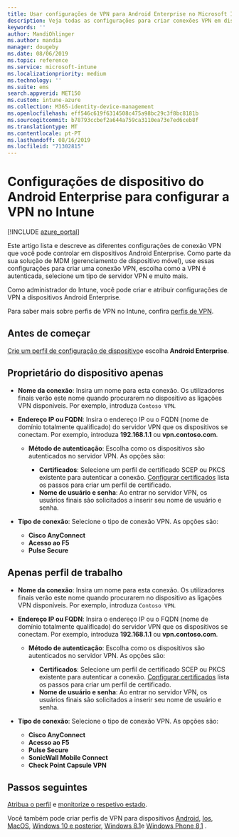 ```yaml
---
title: Usar configurações de VPN para Android Enterprise no Microsoft Intune – Azure | Microsoft Docs
description: Veja todas as configurações para criar conexões VPN em dispositivos Android Enterprise no Microsoft Intune. Insira o nome da conexão, o endereço IP ou o FQDN do servidor VPN, escolha como os usuários se autenticam e escolha os tipos de conexão Citrix, SonicWall, Check Point e Pulse Secure.
keywords: ''
author: MandiOhlinger
ms.author: mandia
manager: dougeby
ms.date: 08/06/2019
ms.topic: reference
ms.service: microsoft-intune
ms.localizationpriority: medium
ms.technology: ''
ms.suite: ems
search.appverid: MET150
ms.custom: intune-azure
ms.collection: M365-identity-device-management
ms.openlocfilehash: eff546c619f6314508c475a98bc29c3f8bc8181b
ms.sourcegitcommit: b78793ccbef2a644a759ca3110ea73e7ed6ceb8f
ms.translationtype: MT
ms.contentlocale: pt-PT
ms.lasthandoff: 08/16/2019
ms.locfileid: "71302815"
---
```

# <a name="android-enterprise-device-settings-to-configure-vpn-in-intune"></a>Configurações de dispositivo do Android Enterprise para configurar a VPN no Intune

[!INCLUDE [azure_portal](./includes/azure_portal.md)]

Este artigo lista e descreve as diferentes configurações de conexão VPN que você pode controlar em dispositivos Android Enterprise. Como parte da sua solução de MDM (gerenciamento de dispositivo móvel), use essas configurações para criar uma conexão VPN, escolha como a VPN é autenticada, selecione um tipo de servidor VPN e muito mais.

Como administrador do Intune, você pode criar e atribuir configurações de VPN a dispositivos Android Enterprise. 

Para saber mais sobre perfis de VPN no Intune, confira [perfis de VPN](vpn-settings-configure.md).

## <a name="before-you-begin"></a>Antes de começar

[Crie um perfil de configuração de dispositivo](vpn-settings-configure.md#create-a-device-profile)e escolha **Android Enterprise**.

## <a name="device-owner-only"></a>Proprietário do dispositivo apenas

- **Nome da conexão**: Insira um nome para esta conexão. Os utilizadores finais verão este nome quando procurarem no dispositivo as ligações VPN disponíveis. Por exemplo, introduza `Contoso VPN`.
- **Endereço IP ou FQDN**: Insira o endereço IP ou o FQDN (nome de domínio totalmente qualificado) do servidor VPN que os dispositivos se conectam. Por exemplo, introduza **192.168.1.1** ou **vpn.contoso.com**.

  - **Método de autenticação**: Escolha como os dispositivos são autenticados no servidor VPN. As opções são:
  
    - **Certificados**: Selecione um perfil de certificado SCEP ou PKCS existente para autenticar a conexão. [Configurar certificados](certificates-configure.md) lista os passos para criar um perfil de certificado.
    - **Nome de usuário e senha**: Ao entrar no servidor VPN, os usuários finais são solicitados a inserir seu nome de usuário e senha.

- **Tipo de conexão**: Selecione o tipo de conexão VPN. As opções são:

  - **Cisco AnyConnect**
  - **Acesso ao F5**
  - **Pulse Secure**

## <a name="work-profile-only"></a>Apenas perfil de trabalho

- **Nome da conexão**: Insira um nome para esta conexão. Os utilizadores finais verão este nome quando procurarem no dispositivo as ligações VPN disponíveis. Por exemplo, introduza `Contoso VPN`.
- **Endereço IP ou FQDN**: Insira o endereço IP ou o FQDN (nome de domínio totalmente qualificado) do servidor VPN que os dispositivos se conectam. Por exemplo, introduza **192.168.1.1** ou **vpn.contoso.com**.

  - **Método de autenticação**: Escolha como os dispositivos são autenticados no servidor VPN. As opções são:
  
    - **Certificados**: Selecione um perfil de certificado SCEP ou PKCS existente para autenticar a conexão. [Configurar certificados](certificates-configure.md) lista os passos para criar um perfil de certificado.
    - **Nome de usuário e senha**: Ao entrar no servidor VPN, os usuários finais são solicitados a inserir seu nome de usuário e senha.

- **Tipo de conexão**: Selecione o tipo de conexão VPN. As opções são:

  - **Cisco AnyConnect**
  - **Acesso ao F5**
  - **Pulse Secure**
  - **SonicWall Mobile Connect**
  - **Check Point Capsule VPN**

## <a name="next-steps"></a>Passos seguintes

[Atribua o perfil](device-profile-assign.md) e [monitorize o respetivo estado](device-profile-monitor.md).

Você também pode criar perfis de VPN para dispositivos [Android](vpn-settings-android.md), [Ios](vpn-settings-ios.md), [MacOS](vpn-settings-macos.md), [Windows 10 e posterior](vpn-settings-windows-10.md), [Windows 8.1](vpn-settings-windows-8-1.md)e [Windows Phone 8,1](vpn-settings-windows-phone-8-1.md) .
